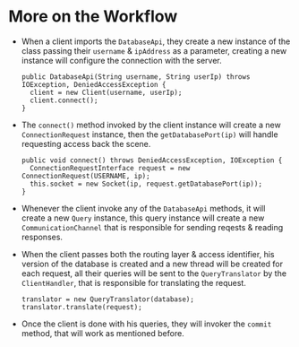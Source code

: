 # More on the Workflow

  + When a client imports the ```DatabaseApi```, they create a new instance of the class passing their ```username``` & ```ipAddress``` as a parameter, 
      creating a new instance will configure the connection with the server.
      ```
      public DatabaseApi(String username, String userIp) throws IOException, DeniedAccessException {
        client = new Client(username, userIp);
        client.connect();
      }
      ```
  
  + The ```connect()``` method invoked by the client instance will create a new ```ConnectionRequest``` instance, then the ```getDatabasePort(ip)```
      will handle requesting access back the scene.
    ```
    public void connect() throws DeniedAccessException, IOException {
      ConnectionRequestInterface request = new ConnectionRequest(USERNAME, ip);
      this.socket = new Socket(ip, request.getDatabasePort(ip));
    }
    ```
    
  + Whenever the client invoke any of the ```DatabaseApi``` methods, it will create a new ```Query``` instance, this query instance
      will create a new ```CommunicationChannel``` that is responsible for sending reqests & reading responses.
      
  + When the client passes both the routing layer & access identifier, his version of the database is created and a new thread will be created for each
      request, all their queries will be sent to the ```QueryTranslator``` by the ```ClientHandler```, that is responsible for translating the request.
      ```
      translator = new QueryTranslator(database);
      translator.translate(request);
      ```
      
  + Once the client is done with his queries, they will invoker the ```commit``` method, that will work as mentioned before.
      
      
